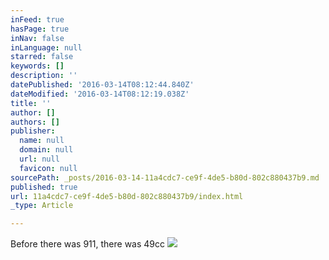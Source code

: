 ```yaml
---
inFeed: true
hasPage: true
inNav: false
inLanguage: null
starred: false
keywords: []
description: ''
datePublished: '2016-03-14T08:12:44.840Z'
dateModified: '2016-03-14T08:12:19.038Z'
title: ''
author: []
authors: []
publisher:
  name: null
  domain: null
  url: null
  favicon: null
sourcePath: _posts/2016-03-14-11a4cdc7-ce9f-4de5-b80d-802c880437b9.md
published: true
url: 11a4cdc7-ce9f-4de5-b80d-802c880437b9/index.html
_type: Article

---
```

Before there was 911, there was 49cc
![](https://the-grid-user-content.s3-us-west-2.amazonaws.com/1e36dd4f-f371-4e19-9ad8-9d0a0ebd93c9.jpg)